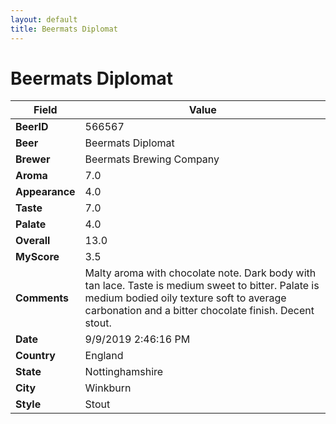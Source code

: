 ```yaml
---
layout: default
title: Beermats Diplomat 
---
```


# Beermats Diplomat 

| Field         | Value     |
|---------------|-----------|
| **BeerID** | 566567 |
| **Beer** | Beermats Diplomat  |
| **Brewer** | Beermats Brewing Company |
| **Aroma** | 7.0 |
| **Appearance** | 4.0 |
| **Taste** | 7.0 |
| **Palate** | 4.0 |
| **Overall** | 13.0 |
| **MyScore** | 3.5 |
| **Comments** | Malty aroma with chocolate note. Dark body with tan lace.  Taste is medium sweet to bitter. Palate is medium bodied oily texture soft to average carbonation and a bitter chocolate finish. Decent stout. |
| **Date** | 9/9/2019 2:46:16 PM |
| **Country** | England |
| **State** | Nottinghamshire |
| **City** | Winkburn |
| **Style** | Stout |
